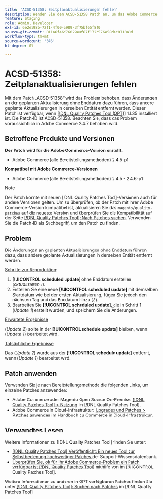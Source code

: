 ```yaml
---
title: 'ACSD-51358: Zeitplanaktualisierungen fehlen'
description: Wenden Sie den ACSD-51358 Patch an, um das Adobe Commerce-Problem zu beheben, bei dem Änderungen an der geplanten Aktualisierung ohne Enddatum dazu führen, dass andere geplante Aktualisierungen in derselben Entität entfernt werden.
feature: Staging
role: Admin, Developer
exl-id: 6e2e598b-72f1-4f00-a989-3f75bf65f8f0
source-git-commit: 011a6f46f76029eaf67f172b576e58dac9710a3d
workflow-type: tm+mt
source-wordcount: '376'
ht-degree: 0%

---
```


# ACSD-51358: Zeitplanaktualisierungen fehlen

Mit dem Patch „ACSD-51358“ wird das Problem behoben, dass Änderungen an der geplanten Aktualisierung ohne Enddatum dazu führen, dass andere geplante Aktualisierungen in derselben Entität entfernt werden. Dieser Patch ist verfügbar, wenn [[!DNL Quality Patches Tool (QPT)]](https://experienceleague.adobe.com/de/docs/commerce-operations/tools/quality-patches-tool/quality-patches-tool-to-self-serve-quality-patches) 1.1.35 installiert ist. Die Patch-ID ist ACSD-51358. Beachten Sie, dass das Problem voraussichtlich in Adobe Commerce 2.4.7 behoben wird.

## Betroffene Produkte und Versionen

**Der Patch wird für die Adobe Commerce-Version erstellt:**

* Adobe Commerce (alle Bereitstellungsmethoden) 2.4.5-p1

**Kompatibel mit Adobe Commerce-Versionen:**

* Adobe Commerce (alle Bereitstellungsmethoden) 2.4.5 - 2.4.6-p1

>[!NOTE]
>
>Der Patch könnte mit neuen [!DNL Quality Patches Tool]-Versionen auch für andere Versionen gelten. Um zu überprüfen, ob der Patch mit Ihrer Adobe Commerce-Version kompatibel ist, aktualisieren Sie das `magento/quality-patches` auf die neueste Version und überprüfen Sie die Kompatibilität auf der Seite [[!DNL Quality Patches Tool]: Nach Patches suchen](https://experienceleague.adobe.com/tools/commerce-quality-patches/index.html?lang=de). Verwenden Sie die Patch-ID als Suchbegriff, um den Patch zu finden.

## Problem

Die Änderungen an geplanten Aktualisierungen ohne Enddatum führen dazu, dass andere geplante Aktualisierungen in derselben Entität entfernt werden.

<u>Schritte zur Reproduktion</u>:

1. **[!UICONTROL scheduled update]** ohne Enddatum erstellen (*aktualisieren 1*).
1. Erstellen Sie eine neue **[!UICONTROL scheduled update]** mit demselben Startdatum wie bei der ersten Aktualisierung, fügen Sie jedoch den nächsten Tag und das Enddatum hinzu (*2*).
1. Bearbeiten Sie **[!UICONTROL scheduled update]**, die in Schritt 1 (*Update 1*) erstellt wurden, und speichern Sie die Änderungen.

<u>Erwartete Ergebnisse</u>

(*Update 2*) sollte in der **[!UICONTROL schedule update]** bleiben, wenn (*Update 1*) bearbeitet wird.

<u>Tatsächliche Ergebnisse</u>

Das (*Update 2*) wurde aus der **[!UICONTROL schedule update]** entfernt, wenn (*Update 1*) bearbeitet wird.

## Patch anwenden

Verwenden Sie je nach Bereitstellungsmethode die folgenden Links, um einzelne Patches anzuwenden:

* Adobe Commerce oder Magento Open Source On-Premise: [[!DNL Quality Patches Tool] > Nutzung](/help/tools/quality-patches-tool/usage.md) im [!DNL Quality Patches Tool].
* Adobe Commerce in Cloud-Infrastruktur: [Upgrades und Patches > Patches anwenden](https://experienceleague.adobe.com/docs/commerce-cloud-service/user-guide/develop/upgrade/apply-patches.html?lang=de) im Handbuch zu Commerce in Cloud-Infrastruktur.

## Verwandtes Lesen

Weitere Informationen zu [!DNL Quality Patches Tool] finden Sie unter:

* [[!DNL Quality Patches Tool] Veröffentlicht: Ein neues Tool zur Selbstbedienung hochwertiger Patches ](https://experienceleague.adobe.com/de/docs/commerce-operations/tools/quality-patches-tool/quality-patches-tool-to-self-serve-quality-patches) der Support-Wissensdatenbank.
* [Überprüfen Sie, ob für Ihr Adobe Commerce-Problem ein Patch verfügbar ist [!DNL Quality Patches Tool]](/help/tools/quality-patches-tool/patches-available-in-qpt/check-patch-for-magento-issue-with-magento-quality-patches.md) mithilfe von im [!UICONTROL Quality Patches Tool].


Weitere Informationen zu anderen in QPT verfügbaren Patches finden Sie unter [[!DNL Quality Patches Tool]: Suchen nach Patches](<https://experienceleague.adobe.com/tools/commerce-quality-patches/index.html?lang=de>) im [!DNL Quality Patches Tool].
